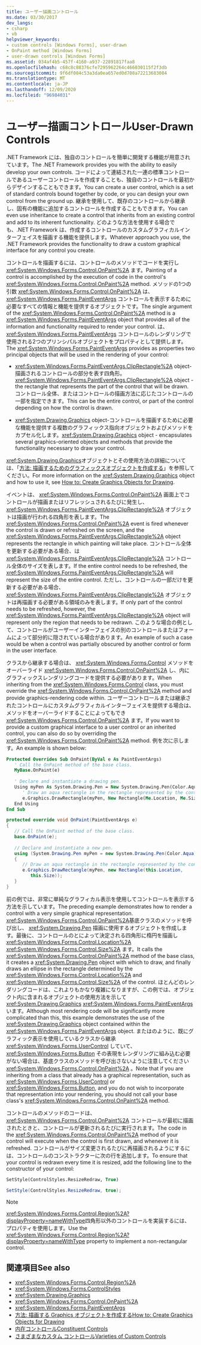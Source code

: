 ```yaml
---
title: ユーザー描画コントロール
ms.date: 03/30/2017
dev_langs:
- csharp
- vb
helpviewer_keywords:
- custom controls [Windows Forms], user-drawn
- OnPaint method [Windows Forms]
- user-drawn controls [Windows Forms]
ms.assetid: 034af4b5-457f-4160-a937-22891817faa8
ms.openlocfilehash: c68c8c88376cfe7295962264c466030115f2f3db
ms.sourcegitcommit: 9f6df084c53a3da0ea657ed0d708a72213683084
ms.translationtype: MT
ms.contentlocale: ja-JP
ms.lasthandoff: 12/09/2020
ms.locfileid: "96984031"
---
```

# <a name="user-drawn-controls"></a><span data-ttu-id="206fb-102">ユーザー描画コントロール</span><span class="sxs-lookup"><span data-stu-id="206fb-102">User-Drawn Controls</span></span>
<span data-ttu-id="206fb-103">.NET Framework には、独自のコントロールを簡単に開発する機能が用意されています。</span><span class="sxs-lookup"><span data-stu-id="206fb-103">The .NET Framework provides you with the ability to easily develop your own controls.</span></span> <span data-ttu-id="206fb-104">コードによって連結された一連の標準コントロールであるユーザーコントロールを作成することも、独自のコントロールを最初からデザインすることもできます。</span><span class="sxs-lookup"><span data-stu-id="206fb-104">You can create a user control, which is a set of standard controls bound together by code, or you can design your own control from the ground up.</span></span> <span data-ttu-id="206fb-105">継承を使用して、既存のコントロールから継承し、固有の機能に追加するコントロールを作成することもできます。</span><span class="sxs-lookup"><span data-stu-id="206fb-105">You can even use inheritance to create a control that inherits from an existing control and add to its inherent functionality.</span></span> <span data-ttu-id="206fb-106">どのような方法を使用する場合でも、.NET Framework は、作成するコントロールのカスタムグラフィカルインターフェイスを描画する機能を提供します。</span><span class="sxs-lookup"><span data-stu-id="206fb-106">Whatever approach you use, the .NET Framework provides the functionality to draw a custom graphical interface for any control you create.</span></span>  
  
 <span data-ttu-id="206fb-107">コントロールを描画するには、コントロールのメソッドでコードを実行し <xref:System.Windows.Forms.Control.OnPaint%2A> ます。</span><span class="sxs-lookup"><span data-stu-id="206fb-107">Painting of a control is accomplished by the execution of code in the control's <xref:System.Windows.Forms.Control.OnPaint%2A> method.</span></span> <span data-ttu-id="206fb-108">メソッドの1つの引数 <xref:System.Windows.Forms.Control.OnPaint%2A> は、 <xref:System.Windows.Forms.PaintEventArgs> コントロールを表示するために必要なすべての情報と機能を提供するオブジェクトです。</span><span class="sxs-lookup"><span data-stu-id="206fb-108">The single argument of the <xref:System.Windows.Forms.Control.OnPaint%2A> method is a <xref:System.Windows.Forms.PaintEventArgs> object that provides all of the information and functionality required to render your control.</span></span> <span data-ttu-id="206fb-109">は、 <xref:System.Windows.Forms.PaintEventArgs> コントロールのレンダリングで使用される2つのプリンシパルオブジェクトをプロパティとして提供します。</span><span class="sxs-lookup"><span data-stu-id="206fb-109">The <xref:System.Windows.Forms.PaintEventArgs> provides as properties two principal objects that will be used in the rendering of your control:</span></span>  
  
- <span data-ttu-id="206fb-110"><xref:System.Windows.Forms.PaintEventArgs.ClipRectangle%2A> object-描画されるコントロールの部分を表す四角形。</span><span class="sxs-lookup"><span data-stu-id="206fb-110"><xref:System.Windows.Forms.PaintEventArgs.ClipRectangle%2A> object - the rectangle that represents the part of the control that will be drawn.</span></span> <span data-ttu-id="206fb-111">コントロール全体、またはコントロールの描画方法に応じたコントロールの一部を指定できます。</span><span class="sxs-lookup"><span data-stu-id="206fb-111">This can be the entire control, or part of the control depending on how the control is drawn.</span></span>  
  
- <span data-ttu-id="206fb-112"><xref:System.Drawing.Graphics> object-コントロールを描画するために必要な機能を提供する複数のグラフィックス指向オブジェクトおよびメソッドをカプセル化します。</span><span class="sxs-lookup"><span data-stu-id="206fb-112"><xref:System.Drawing.Graphics> object - encapsulates several graphics-oriented objects and methods that provide the functionality necessary to draw your control.</span></span>  
  
 <span data-ttu-id="206fb-113"><xref:System.Drawing.Graphics>オブジェクトとその使用方法の詳細については、「[方法: 描画するためのグラフィックスオブジェクトを作成する](../advanced/how-to-create-graphics-objects-for-drawing.md)」を参照してください。</span><span class="sxs-lookup"><span data-stu-id="206fb-113">For more information on the <xref:System.Drawing.Graphics> object and how to use it, see [How to: Create Graphics Objects for Drawing](../advanced/how-to-create-graphics-objects-for-drawing.md).</span></span>  
  
 <span data-ttu-id="206fb-114">イベントは、 <xref:System.Windows.Forms.Control.OnPaint%2A> 画面上でコントロールが描画またはリフレッシュされるたびに発生し、 <xref:System.Windows.Forms.PaintEventArgs.ClipRectangle%2A> オブジェクトは描画が行われる四角形を表します。</span><span class="sxs-lookup"><span data-stu-id="206fb-114">The <xref:System.Windows.Forms.Control.OnPaint%2A> event is fired whenever the control is drawn or refreshed on the screen, and the <xref:System.Windows.Forms.PaintEventArgs.ClipRectangle%2A> object represents the rectangle in which painting will take place.</span></span> <span data-ttu-id="206fb-115">コントロール全体を更新する必要がある場合、は <xref:System.Windows.Forms.PaintEventArgs.ClipRectangle%2A> コントロール全体のサイズを表します。</span><span class="sxs-lookup"><span data-stu-id="206fb-115">If the entire control needs to be refreshed, the <xref:System.Windows.Forms.PaintEventArgs.ClipRectangle%2A> will represent the size of the entire control.</span></span> <span data-ttu-id="206fb-116">ただし、コントロールの一部だけを更新する必要がある場合、 <xref:System.Windows.Forms.PaintEventArgs.ClipRectangle%2A> オブジェクトは再描画する必要がある領域のみを表します。</span><span class="sxs-lookup"><span data-stu-id="206fb-116">If only part of the control needs to be refreshed, however, the <xref:System.Windows.Forms.PaintEventArgs.ClipRectangle%2A> object will represent only the region that needs to be redrawn.</span></span> <span data-ttu-id="206fb-117">このような場合の例として、コントロールがユーザーインターフェイスの別のコントロールまたはフォームによって部分的に隠されている場合があります。</span><span class="sxs-lookup"><span data-stu-id="206fb-117">An example of such a case would be when a control was partially obscured by another control or form in the user interface.</span></span>  
  
 <span data-ttu-id="206fb-118">クラスから継承する場合は、 <xref:System.Windows.Forms.Control> メソッドをオーバーライド <xref:System.Windows.Forms.Control.OnPaint%2A> し、内にグラフィックスレンダリングコードを提供する必要があります。</span><span class="sxs-lookup"><span data-stu-id="206fb-118">When inheriting from the <xref:System.Windows.Forms.Control> class, you must override the <xref:System.Windows.Forms.Control.OnPaint%2A> method and provide graphics-rendering code within.</span></span> <span data-ttu-id="206fb-119">ユーザーコントロールまたは継承されたコントロールにカスタムグラフィカルインターフェイスを提供する場合は、メソッドをオーバーライドすることによってもでき <xref:System.Windows.Forms.Control.OnPaint%2A> ます。</span><span class="sxs-lookup"><span data-stu-id="206fb-119">If you want to provide a custom graphical interface to a user control or an inherited control, you can also do so by overriding the <xref:System.Windows.Forms.Control.OnPaint%2A> method.</span></span> <span data-ttu-id="206fb-120">例を次に示します。</span><span class="sxs-lookup"><span data-stu-id="206fb-120">An example is shown below:</span></span>  
  
```vb  
Protected Overrides Sub OnPaint(ByVal e As PaintEventArgs)  
   ' Call the OnPaint method of the base class.  
   MyBase.OnPaint(e)  
  
   ' Declare and instantiate a drawing pen.  
   Using myPen As System.Drawing.Pen = New System.Drawing.Pen(Color.Aqua)  
      ' Draw an aqua rectangle in the rectangle represented by the control.  
      e.Graphics.DrawRectangle(myPen, New Rectangle(Me.Location, Me.Size))  
   End Using
End Sub  
```  
  
```csharp  
protected override void OnPaint(PaintEventArgs e)  
{  
   // Call the OnPaint method of the base class.  
   base.OnPaint(e);  
  
   // Declare and instantiate a new pen.  
   using (System.Drawing.Pen myPen = new System.Drawing.Pen(Color.Aqua))  
   {
      // Draw an aqua rectangle in the rectangle represented by the control.  
      e.Graphics.DrawRectangle(myPen, new Rectangle(this.Location,
         this.Size));  
   }
}  
```  
  
 <span data-ttu-id="206fb-121">前の例では、非常に単純なグラフィカル表示を使用してコントロールを表示する方法を示しています。</span><span class="sxs-lookup"><span data-stu-id="206fb-121">The preceding example demonstrates how to render a control with a very simple graphical representation.</span></span> <span data-ttu-id="206fb-122"><xref:System.Windows.Forms.Control.OnPaint%2A>基底クラスのメソッドを呼び出し、 <xref:System.Drawing.Pen> 描画に使用するオブジェクトを作成します。最後に、コントロールのとによって決定される四角形に楕円を描画し <xref:System.Windows.Forms.Control.Location%2A> <xref:System.Windows.Forms.Control.Size%2A> ます。</span><span class="sxs-lookup"><span data-stu-id="206fb-122">It calls the <xref:System.Windows.Forms.Control.OnPaint%2A> method of the base class, it creates a <xref:System.Drawing.Pen> object with which to draw, and finally draws an ellipse in the rectangle determined by the <xref:System.Windows.Forms.Control.Location%2A> and <xref:System.Windows.Forms.Control.Size%2A> of the control.</span></span> <span data-ttu-id="206fb-123">ほとんどのレンダリングコードは、これよりもかなり複雑になりますが、この例では、オブジェクト内に含まれるオブジェクトの使用方法を示して <xref:System.Drawing.Graphics> <xref:System.Windows.Forms.PaintEventArgs> います。</span><span class="sxs-lookup"><span data-stu-id="206fb-123">Although most rendering code will be significantly more complicated than this, this example demonstrates the use of the <xref:System.Drawing.Graphics> object contained within the <xref:System.Windows.Forms.PaintEventArgs> object.</span></span> <span data-ttu-id="206fb-124">またはのように、既にグラフィック表示を使用しているクラスから継承 <xref:System.Windows.Forms.UserControl> していて、 <xref:System.Windows.Forms.Button> その表現をレンダリングに組み込む必要がない場合は、基底クラスのメソッドを呼び出さないように注意してください <xref:System.Windows.Forms.Control.OnPaint%2A> 。</span><span class="sxs-lookup"><span data-stu-id="206fb-124">Note that if you are inheriting from a class that already has a graphical representation, such as <xref:System.Windows.Forms.UserControl> or <xref:System.Windows.Forms.Button>, and you do not wish to incorporate that representation into your rendering, you should not call your base class's <xref:System.Windows.Forms.Control.OnPaint%2A> method.</span></span>  
  
 <span data-ttu-id="206fb-125">コントロールのメソッドのコードは、 <xref:System.Windows.Forms.Control.OnPaint%2A> コントロールが最初に描画されたときと、コントロールが更新されるたびに実行されます。</span><span class="sxs-lookup"><span data-stu-id="206fb-125">The code in the <xref:System.Windows.Forms.Control.OnPaint%2A> method of your control will execute when the control is first drawn, and whenever it is refreshed.</span></span> <span data-ttu-id="206fb-126">コントロールがサイズ変更されるたびに再描画されるようにするには、コントロールのコンストラクターに次の行を追加します。</span><span class="sxs-lookup"><span data-stu-id="206fb-126">To ensure that your control is redrawn every time it is resized, add the following line to the constructor of your control:</span></span>  
  
```vb  
SetStyle(ControlStyles.ResizeRedraw, True)  
```  
  
```csharp  
SetStyle(ControlStyles.ResizeRedraw, true);  
```  
  
> [!NOTE]
> <span data-ttu-id="206fb-127"><xref:System.Windows.Forms.Control.Region%2A?displayProperty=nameWithType>四角形以外のコントロールを実装するには、プロパティを使用します。</span><span class="sxs-lookup"><span data-stu-id="206fb-127">Use the <xref:System.Windows.Forms.Control.Region%2A?displayProperty=nameWithType> property to implement a non-rectangular control.</span></span>  
  
## <a name="see-also"></a><span data-ttu-id="206fb-128">関連項目</span><span class="sxs-lookup"><span data-stu-id="206fb-128">See also</span></span>

- <xref:System.Windows.Forms.Control.Region%2A>
- <xref:System.Windows.Forms.ControlStyles>
- <xref:System.Drawing.Graphics>
- <xref:System.Windows.Forms.Control.OnPaint%2A>
- <xref:System.Windows.Forms.PaintEventArgs>
- [<span data-ttu-id="206fb-129">方法: 描画する Graphics オブジェクトを作成する</span><span class="sxs-lookup"><span data-stu-id="206fb-129">How to: Create Graphics Objects for Drawing</span></span>](../advanced/how-to-create-graphics-objects-for-drawing.md)
- [<span data-ttu-id="206fb-130">内在コントロール</span><span class="sxs-lookup"><span data-stu-id="206fb-130">Constituent Controls</span></span>](constituent-controls.md)
- [<span data-ttu-id="206fb-131">さまざまなカスタム コントロール</span><span class="sxs-lookup"><span data-stu-id="206fb-131">Varieties of Custom Controls</span></span>](varieties-of-custom-controls.md)
